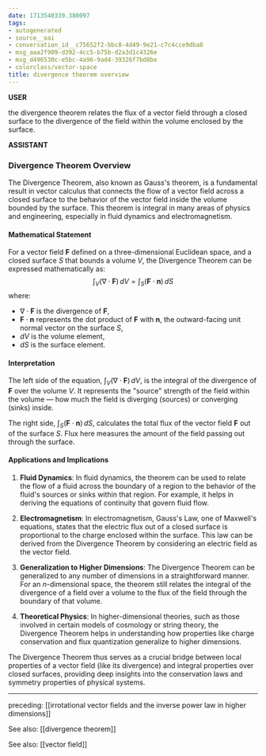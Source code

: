 ```yaml
---
date: 1713540339.380097
tags:
- autogenerated
- source__oai
- conversation_id__c75652f2-bbc8-4d49-9e21-c7c4cce9dba8
- msg_aaa2f909-d392-4cc5-b75b-d2a3d1c4326e
- msg_d496530c-e5bc-4a96-9ad4-39326f7bd8be
- colorclass/vector-space
title: divergence theorem overview
---
```


**USER**

the divergence theorem relates the flux of a vector field through a closed surface to the divergence of the field within the volume enclosed by the surface.


**ASSISTANT**

### Divergence Theorem Overview

The Divergence Theorem, also known as Gauss's theorem, is a fundamental result in vector calculus that connects the flow of a vector field across a closed surface to the behavior of the vector field inside the volume bounded by the surface. This theorem is integral in many areas of physics and engineering, especially in fluid dynamics and electromagnetism.

#### Mathematical Statement

For a vector field $\mathbf{F}$ defined on a three-dimensional Euclidean space, and a closed surface $S$ that bounds a volume $V$, the Divergence Theorem can be expressed mathematically as:
$$ \int_V (\nabla \cdot \mathbf{F}) \, dV = \int_S (\mathbf{F} \cdot \mathbf{n}) \, dS $$
where:
- $\nabla \cdot \mathbf{F}$ is the divergence of $\mathbf{F}$,
- $\mathbf{F} \cdot \mathbf{n}$ represents the dot product of $\mathbf{F}$ with $\mathbf{n}$, the outward-facing unit normal vector on the surface $S$,
- $dV$ is the volume element,
- $dS$ is the surface element.

#### Interpretation

The left side of the equation, $\int_V (\nabla \cdot \mathbf{F}) \, dV$, is the integral of the divergence of $\mathbf{F}$ over the volume $V$. It represents the "source" strength of the field within the volume — how much the field is diverging (sources) or converging (sinks) inside.

The right side, $\int_S (\mathbf{F} \cdot \mathbf{n}) \, dS$, calculates the total flux of the vector field $\mathbf{F}$ out of the surface $S$. Flux here measures the amount of the field passing out through the surface.

#### Applications and Implications

1. **Fluid Dynamics**: In fluid dynamics, the theorem can be used to relate the flow of a fluid across the boundary of a region to the behavior of the fluid's sources or sinks within that region. For example, it helps in deriving the equations of continuity that govern fluid flow.

2. **Electromagnetism**: In electromagnetism, Gauss's Law, one of Maxwell's equations, states that the electric flux out of a closed surface is proportional to the charge enclosed within the surface. This law can be derived from the Divergence Theorem by considering an electric field as the vector field.

3. **Generalization to Higher Dimensions**: The Divergence Theorem can be generalized to any number of dimensions in a straightforward manner. For an $n$-dimensional space, the theorem still relates the integral of the divergence of a field over a volume to the flux of the field through the boundary of that volume.

4. **Theoretical Physics**: In higher-dimensional theories, such as those involved in certain models of cosmology or string theory, the Divergence Theorem helps in understanding how properties like charge conservation and flux quantization generalize to higher dimensions.

The Divergence Theorem thus serves as a crucial bridge between local properties of a vector field (like its divergence) and integral properties over closed surfaces, providing deep insights into the conservation laws and symmetry properties of physical systems.


---

preceding: [[irrotational vector fields and the inverse power law in higher dimensions]]

See also: [[divergence theorem]]


See also: [[vector field]]
